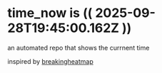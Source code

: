 # time_now is (( 2025-09-28T19:45:00.162Z ))

an automated repo that shows the currnent time

inspired by [breakingheatmap](https://github.com/breakingheatmap/breakingheatmap)